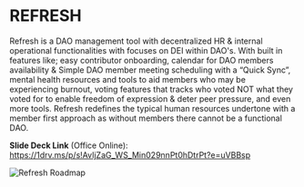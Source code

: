 # REFRESH
Refresh is a DAO management tool with decentralized HR & internal operational functionalities with focuses on DEI within DAO's. With built in features like; easy contributor onboarding, calendar for DAO members availability & Simple DAO member meeting scheduling with a “Quick Sync”, mental health resources and tools to aid members who may be experiencing burnout, voting features that tracks who voted NOT what they voted for to enable freedom of expression & deter peer pressure, and even more tools. Refresh redefines the typical human resources undertone with a member first approach as without members there cannot be a functional DAO.

**Slide Deck Link** (Office Online): https://1drv.ms/p/s!AvIjZaG_WS_Min029nnPt0hDtrPt?e=uVBBsp

![Refresh Roadmap](https://user-images.githubusercontent.com/93827142/158127918-a11e31cf-194d-4f61-afd4-d8d4d1a5b1fc.png)
